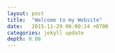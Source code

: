 ```yaml
---
layout: post
title:  "Welcome to my Website"
date:   2015-11-29 00:00:24 +0700
categories: jekyll update
depth: 0.08
---
```



